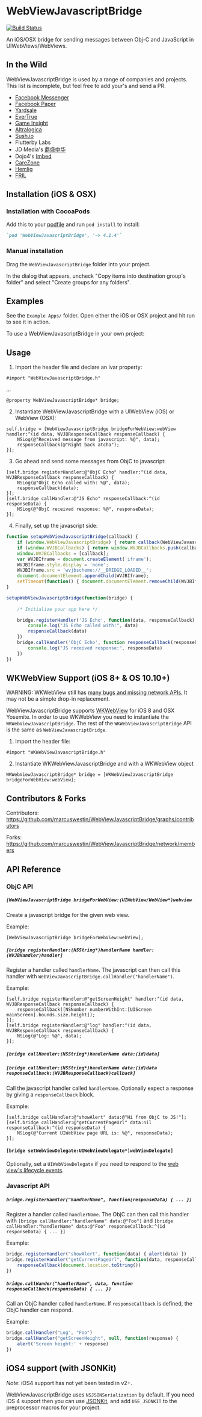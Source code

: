WebViewJavascriptBridge
=======================

[![Build Status](https://travis-ci.org/marcuswestin/WebViewJavascriptBridge.svg)](https://travis-ci.org/marcuswestin/WebViewJavascriptBridge)

An iOS/OSX bridge for sending messages between Obj-C and JavaScript in UIWebViews/WebViews.

In the Wild
-----------
WebViewJavascriptBridge is used by a range of companies and projects. This list is incomplete, but feel free to add your's and send a PR.

- [Facebook Messenger](https://www.facebook.com/mobile/messenger)
- [Facebook Paper](https://facebook.com/paper)
- [Yardsale](https://www.getyardsale.com/)
- [EverTrue](http://www.evertrue.com/)
- [Game Insight](http://www.game-insight.com/)
- [Altralogica](http://www.altralogica.it)
- [Sush.io](http://www.sush.io)
- Flutterby Labs
- JD Media's [鼎盛中华](https://itunes.apple.com/us/app/ding-sheng-zhong-hua/id537273940?mt=8)
- Dojo4's [Imbed](http://imbed.github.io/)
- [CareZone](https://carezone.com)
- [Hemlig](http://www.hemlig.co)
- [FRIL](https://fril.jp)

Installation (iOS & OSX)
------------------------

### Installation with CocoaPods
Add this to your [podfile](https://guides.cocoapods.org/using/getting-started.html) and run `pod install` to install:

```ruby
`pod 'WebViewJavascriptBridge', '~> 4.1.4'`
```

### Manual installation

Drag the `WebViewJavascriptBridge` folder into your project.

In the dialog that appears, uncheck "Copy items into destination group's folder" and select "Create groups for any folders".

Examples
--------

See the `Example Apps/` folder. Open either the iOS or OSX project and hit run to see it in action.

To use a WebViewJavascriptBridge in your own project:

Usage
-----

1) Import the header file and declare an ivar property:

```objc
#import "WebViewJavascriptBridge.h"
```

...

```objc
@property WebViewJavascriptBridge* bridge;
```

2) Instantiate WebViewJavascriptBridge with a UIWebView (iOS) or WebView (OSX):

```objc
self.bridge = [WebViewJavascriptBridge bridgeForWebView:webView handler:^(id data, WVJBResponseCallback responseCallback) {
	NSLog(@"Received message from javascript: %@", data);
	responseCallback(@"Right back atcha");
}];
```

3) Go ahead and send some messages from ObjC to javascript:

```objc
[self.bridge registerHandler:@"ObjC Echo" handler:^(id data, WVJBResponseCallback responseCallback) {
	NSLog(@"ObjC Echo called with: %@", data);
	responseCallback(data);
}];
[self.bridge callHandler:@"JS Echo" responseCallback:^(id responseData) {
	NSLog(@"ObjC received response: %@", responseData);
}];
```

4) Finally, set up the javascript side:
	
```javascript
function setupWebViewJavascriptBridge(callback) {
	if (window.WebViewJavascriptBridge) { return callback(WebViewJavascriptBridge); }
	if (window.WVJBCallbacks) { return window.WVJBCallbacks.push(callback); }
	window.WVJBCallbacks = [callback];
	var WVJBIframe = document.createElement('iframe');
	WVJBIframe.style.display = 'none';
	WVJBIframe.src = 'wvjbscheme://__BRIDGE_LOADED__';
	document.documentElement.appendChild(WVJBIframe);
	setTimeout(function() { document.documentElement.removeChild(WVJBIframe) }, 0)
}

setupWebViewJavascriptBridge(function(bridge) {
	
	/* Initialize your app here */

	bridge.registerHandler('JS Echo', function(data, responseCallback) {
		console.log("JS Echo called with:", data)
		responseCallback(data)
	})
	bridge.callHandler('ObjC Echo', function responseCallback(responseData) {
		console.log("JS received response:", responseData)
	})
})
```

WKWebView Support (iOS 8+ & OS 10.10+)
--------------------------------------

WARNING: WKWebView still has [many bugs and missing network APIs.](https://github.com/ShingoFukuyama/WKWebViewTips/blob/master/README.md) It may not be a simple drop-in replacement.


WebViewJavascriptBridge supports [WKWebView](http://nshipster.com/wkwebkit/) for iOS 8 and OSX Yosemite. In order to use WKWebView you need to instantiate the `WKWebViewJavascriptBridge`. The rest of the `WKWebViewJavascriptBridge` API is the same as `WebViewJavascriptBridge`.

1) Import the header file:

```objc
#import "WKWebViewJavascriptBridge.h"
```

2) Instantiate WKWebViewJavascriptBridge and with a WKWebView object

```objc
WKWebViewJavascriptBridge* bridge = [WKWebViewJavascriptBridge bridgeForWebView:webView];
```

Contributors & Forks
--------------------
Contributors: https://github.com/marcuswestin/WebViewJavascriptBridge/graphs/contributors

Forks: https://github.com/marcuswestin/WebViewJavascriptBridge/network/members

API Reference
-------------

### ObjC API

##### `[WebViewJavascriptBridge bridgeForWebView:(UIWebView/WebView*)webview`

Create a javascript bridge for the given web view.

Example:

```objc	
[WebViewJavascriptBridge bridgeForWebView:webView];
```

##### `[bridge registerHandler:(NSString*)handlerName handler:(WVJBHandler)handler]`

Register a handler called `handlerName`. The javascript can then call this handler with `WebViewJavascriptBridge.callHandler("handlerName")`.

Example:

```objc
[self.bridge registerHandler:@"getScreenHeight" handler:^(id data, WVJBResponseCallback responseCallback) {
	responseCallback([NSNumber numberWithInt:[UIScreen mainScreen].bounds.size.height]);
}];
[self.bridge registerHandler:@"log" handler:^(id data, WVJBResponseCallback responseCallback) {
	NSLog(@"Log: %@", data);
}];

```

##### `[bridge callHandler:(NSString*)handlerName data:(id)data]`
##### `[bridge callHandler:(NSString*)handlerName data:(id)data responseCallback:(WVJBResponseCallback)callback]`

Call the javascript handler called `handlerName`. Optionally expect a response by giving a `responseCallback` block.

Example:

```objc
[self.bridge callHandler:@"showAlert" data:@"Hi from ObjC to JS!"];
[self.bridge callHandler:@"getCurrentPageUrl" data:nil responseCallback:^(id responseData) {
	NSLog(@"Current UIWebView page URL is: %@", responseData);
}];
```

#### `[bridge setWebViewDelegate:UIWebViewDelegate*)webViewDelegate]`

Optionally, set a `UIWebViewDelegate` if you need to respond to the [web view's lifecycle events](http://developer.apple.com/library/ios/documentation/uikit/reference/UIWebViewDelegate_Protocol/Reference/Reference.html).




### Javascript API

##### `bridge.registerHandler("handlerName", function(responseData) { ... })`

Register a handler called `handlerName`. The ObjC can then call this handler with `[bridge callHandler:"handlerName" data:@"Foo"]` and `[bridge callHandler:"handlerName" data:@"Foo" responseCallback:^(id responseData) { ... }]`

Example:

```javascript
bridge.registerHandler("showAlert", function(data) { alert(data) })
bridge.registerHandler("getCurrentPageUrl", function(data, responseCallback) {
	responseCallback(document.location.toString())
})
```


##### `bridge.callHander("handlerName", data, function responseCallback(responseData) { ... })`

Call an ObjC handler called `handlerName`. If `responseCallback` is defined, the ObjC handler can respond.

Example:

```javascript
bridge.callHandler("Log", "Foo")
bridge.callHandler("getScreenHeight", null, function(response) {
	alert('Screen height:' + response)
})
```

iOS4 support (with JSONKit)
---------------------------

*Note*: iOS4 support has not yet been tested in v2+.

WebViewJavascriptBridge uses `NSJSONSerialization` by default. If you need iOS 4 support then you can use [JSONKit](https://github.com/johnezang/JSONKit/), and add `USE_JSONKIT` to the preprocessor macros for your project.
